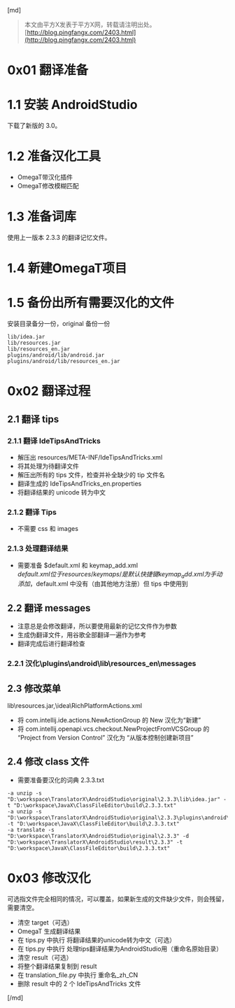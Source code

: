 [md]

>本文由平方X发表于平方X网，转载请注明出处。[http://blog.pingfangx.com/2403.html](http://blog.pingfangx.com/2403.html)

# 0x01 翻译准备
# 1.1 安装 AndroidStudio
下载了新版的 3.0。

# 1.2 准备汉化工具
* OmegaT带汉化插件
* OmegaT修改模糊匹配

# 1.3 准备词库
使用上一版本 2.3.3 的翻译记忆文件。

# 1.4 新建OmegaT项目

# 1.5 备份出所有需要汉化的文件
安装目录备分一份，original 备份一份
```
lib/idea.jar
lib/resources.jar
lib/resources_en.jar
plugins/android/lib/android.jar
plugins/android/lib/resources_en.jar
```


# 0x02 翻译过程
## 2.1 翻译 tips
### 2.1.1 翻译 IdeTipsAndTricks
* 解压出 resources/META-INF/IdeTipsAndTricks.xml
* 将其处理为待翻译文件
* 解压出所有的 tips 文件，检查并补全缺少的 tip 文件名
* 翻译生成的 IdeTipsAndTricks_en.properties
* 将翻译结果的 unicode 转为中文

### 2.1.2 翻译 Tips
* 不需要 css 和 images

### 2.1.3 处理翻译结果
* 需要准备 $default.xml 和 keymap_add.xml  
$default.xml 位于 resources/keymaps/ 是默认快捷键  
keymap_add.xml 为手动添加，$default.xml 中没有（由其他地方注册）但 tips 中使用到

## 2.2 翻译 messages
* 注意总是会修改翻译，所以要使用最新的记忆文件作为参数
* 生成伪翻译文件，用谷歌全部翻译一遍作为参考
* 翻译完成后进行翻译检查


### 2.2.1 汉化\plugins\android\lib\resources_en\messages

## 2.3 修改菜单
lib\resources.jar,\idea\RichPlatformActions.xml  
* 将 com.intellij.ide.actions.NewActionGroup 的 New 汉化为“新建”
* 将 com.intellij.openapi.vcs.checkout.NewProjectFromVCSGroup 的 “Project from Version Control” 汉化为 “从版本控制创建新项目”


## 2.4 修改 class 文件
* 需要准备要汉化的词典 2.3.3.txt
```
-a unzip -s "D:\workspace\TranslatorX\AndroidStudio\original\2.3.3\lib\idea.jar" -t "D:\workspace\JavaX\ClassFileEditor\build\2.3.3.txt"
-a unzip -s "D:\workspace\TranslatorX\AndroidStudio\original\2.3.3\plugins\android\lib\android.jar" -t "D:\workspace\JavaX\ClassFileEditor\build\2.3.3.txt"
-a translate -s "D:\workspace\TranslatorX\AndroidStudio\original\2.3.3" -d "D:\workspace\TranslatorX\AndroidStudio\result\2.3.3" -t "D:\workspace\JavaX\ClassFileEditor\build\2.3.3.txt"
```
# 0x03 修改汉化
可选指文件完全相同的情况，可以覆盖，如果新生成的文件缺少文件，则会残留，需要清空。
* 清空 target（可选）
* OmegaT 生成翻译结果
* 在 tips.py 中执行 将翻译结果的unicode转为中文（可选）
* 在 tips.py 中执行 处理tips翻译结果为AndroidStudio用（重命名原始目录）
* 清空 result（可选）
* 将整个翻译结果复制到 result
* 在 translation_file.py 中执行 重命名_zh_CN
* 删除 result 中的 2 个 IdeTipsAndTricks 文件


[/md]